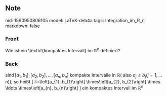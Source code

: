 ## Note
nid: 1590950806105
model: LaTeX-deb4a
tags: Integration_im_R_n
markdown: false

### Front
Wie ist ein \textbf{kompaktes Intervall} im $\mathbb{R}^n$ definiert?

### Back
$\operatorname{sind}\left[a_{1}, b_{1}\right],\left[a_{2}, b_{2}\right], \ldots,\left[a_{n}, b_{n}\right]$ kompakte Intervalle in $\mathbb{R}\left(\text { also } a_{j} \leq b_{j}(j=1, \ldots n)\right),$ so
heißt
\[
I:=\left[a_{1}, b_{1}\right] \times\left[a_{2}, b_{2}\right] \times \ldots \times\left[a_{n}, b_{n}\right]
\]
ein kompaktes Intervall im $\mathbb{R}^{n}$
